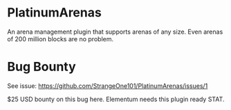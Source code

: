 # PlatinumArenas

An arena management plugin that supports arenas of any size. Even arenas of 200 million blocks are no problem.

# Bug Bounty
See issue: https://github.com/StrangeOne101/PlatinumArenas/issues/1

$25 USD bounty on this bug here. Elementum needs this plugin ready STAT.
